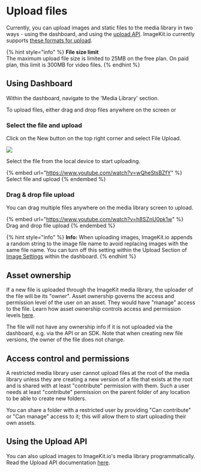 # Upload files

Currently, you can upload images and static files to the media library in two ways - using the dashboard, and using the [upload API](../../api-reference/upload-file-api/). ImageKit.io currently supports [these formats for upload](../../api-reference/upload-file-api/#allowed-mime-types-for-uploading).

{% hint style="info" %}
**File size limit**\
The maximum upload file size is limited to 25MB on the free plan. On paid plan, this limit is 300MB for video files.
{% endhint %}

## Using Dashboard

Within the dashboard, navigate to the 'Media Library' section.

To upload files, either drag and drop files anywhere on the screen or

### Select the file and upload

 Click on the New button on the top right corner and select File Upload.

![](../../.gitbook/assets/new-file-upload.png)

Select the file from the local device to start uploading.

{% embed url="https://www.youtube.com/watch?v=wQheStsBZfY" %}
Select file and upload
{% endembed %}

### Drag & drop file upload

You can drag multiple files anywhere on the media library screen to upload.

{% embed url="https://www.youtube.com/watch?v=h8SZnU0pk1w" %}
Drag and drop file upload
{% endembed %}

{% hint style="info" %}
**Info:** When uploading images, ImageKit.io appends a random string to the image file name to avoid replacing images with the same file name. You can turn off this setting within the Upload Section of [Image Settings](https://imagekit.io/dashboard#settings) within the dashboard.
{% endhint %}

## Asset ownership

If a new file is uploaded through the ImageKit media library, the uploader of the file will be its "owner". Asset ownership governs the access and permission level of the user on an asset. They would have "manage" access to the file. Learn how asset ownership controls access and permission levels [here](../../collaboration-and-sharing/README.md#access-and-permission-management).

The file will not have any ownership info if it is not uploaded via the dashboard, e.g. via the API or an SDK. Note that when creating new file versions, the owner of the file does not change.

## Access control and permissions

A restricted media library user cannot upload files at the root of the media library unless they are creating a new version of a file that exists at the root and is shared with at least "contribute" permission with them. Such a user needs at least "contribute" permission on the parent folder of any location to be able to create new folders.

You can share a folder with a restricted user by providing "Can contribute" or "Can manage" access to it; this will allow them to start uploading their own assets.

## Using the Upload API

You can also upload images to ImageKit.io's media library programmatically. Read the Upload API documentation [here](../../api-reference/upload-file-api/).
